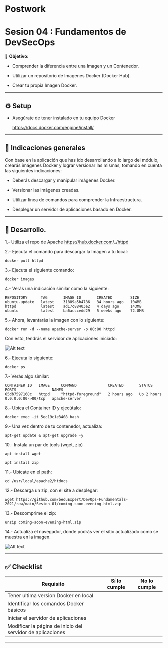 
# Postwork 
# Sesion 04 :  Fundamentos de DevSecOps

🎯 **Objetivo:**

- Comprender la diferencia entre una Imagen y un Contenedor.

- Utilizar un repositorio de Imagenes Docker (Docker Hub).

- Crear tu propia Imagen Docker.

---

## ⚙️ Setup

- Asegúrate de tener instalado en tu equipo Docker

    https://docs.docker.com/engine/install/

---

## 📒 Indicaciones generales

Con base en la aplicación que has ido desarrollando a lo largo del módulo, crearás imágenes Docker y lograr versionar las mismas, tomando en cuenta las siguientes indicaciones:

- Deberás descargar y manipular imágenes Docker.

- Versionar las imágenes creadas.

- Utilizar línea de comandos para comprender la Infraestructura.

- Desplegar un servidor de aplicaciones basado en Docker.

---

## 🚀 Desarrollo.

1.- Utiliza el repo de Apache
https://hub.docker.com/_/httpd

2.- Ejecuta el comando para descargar la Imagen a tu local:

`docker pull httpd`

3.- Ejecuta el siguiente comando:

`docker images`

4.- Verás una indicación similar como la siguiente:


<pre><code>REPOSITORY      TAG       IMAGE ID       CREATED        SIZE
ubuntu-update   latest    31889a5b4786   34 hours ago   104MB
httpd           latest    ad17c88403e2   4 days ago     143MB
ubuntu          latest    ba6acccedd29   5 weeks ago    72.8MB</code></pre>

5.- Ahora, levantarás la imagen con lo siguiente:

`docker run -d --name apache-server -p 80:80 httpd`

Con esto, tendrás el servidor de aplicaciones iniciado:

![Alt text](https://raw.githubusercontent.com/beduExpert/DevOps-Fundamentals-2021/main/Sesion-01/assets/Sesion-01-16.png?raw=true "DevOps")

6.- Ejecuta lo siguiente:

`docker ps`


7.- Verás algo similar:

<pre><code>CONTAINER ID   IMAGE     COMMAND              CREATED       STATUS       PORTS                NAMES
65db7597168c   httpd     "httpd-foreground"   2 hours ago   Up 2 hours   0.0.0.0:80->80/tcp   apache-server</code></pre>

8.- Ubica el Container ID y ejecútalo:

`docker exec -it 5ec19c1e3408 bash`

9.- Una vez dentro de tu contenedor, actualiza:

`apt-get update & apt-get upgrade -y`

10.- Instala un par de tools (wget, zip)

`apt install wget`

`apt install zip`

11.- Ubícate en el path:

`cd /usr/local/apache2/htdocs`

12.- Descarga un zip, con el site a desplegar:


`wget https://github.com/beduExpert/DevOps-Fundamentals-2021/raw/main/Sesion-01/coming-soon-evening-html.zip`

13.- Descomprime el zip:

`unzip coming-soon-evening-html.zip`

14.- Actualiza el navegador, donde podrás ver el sitio actualizado como se muestra en la imagen.

![Alt text](https://raw.githubusercontent.com/beduExpert/DevOps-Fundamentals-2021/main/Sesion-01/assets/Sesion-01-17.png?raw=true "DevOps")

---

## ✅ Checklist

| Requisito      | Sí lo cumple   | No lo cumple |
| ----------- | ----------- | ----------- |
| Tener ultima version Docker en local      |        |  |
| Identificar los comandos Docker básicos   |         |  |
| Iniciar el servidor de aplicaciones    |         |  |
| Modificar la página de inicio del servidor de aplicaciones   |         |  |

---
